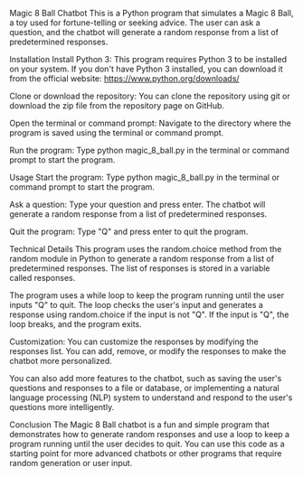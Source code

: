 Magic 8 Ball Chatbot
This is a Python program that simulates a Magic 8 Ball, a toy used for fortune-telling or seeking advice. The user can ask a question, and the chatbot will generate a random response from a list of predetermined responses.

Installation
Install Python 3: This program requires Python 3 to be installed on your system. If you don't have Python 3 installed, you can download it from the official website: https://www.python.org/downloads/

Clone or download the repository: You can clone the repository using git or download the zip file from the repository page on GitHub.

Open the terminal or command prompt: Navigate to the directory where the program is saved using the terminal or command prompt.

Run the program: Type python magic_8_ball.py in the terminal or command prompt to start the program.

Usage
Start the program: Type python magic_8_ball.py in the terminal or command prompt to start the program.

Ask a question: Type your question and press enter. The chatbot will generate a random response from a list of predetermined responses.

Quit the program: Type "Q" and press enter to quit the program.

Technical Details
This program uses the random.choice method from the random module in Python to generate a random response from a list of predetermined responses. The list of responses is stored in a variable called responses.

The program uses a while loop to keep the program running until the user inputs "Q" to quit. The loop checks the user's input and generates a response using random.choice if the input is not "Q". If the input is "Q", the loop breaks, and the program exits.

Customization:
You can customize the responses by modifying the responses list. You can add, remove, or modify the responses to make the chatbot more personalized.

You can also add more features to the chatbot, such as saving the user's questions and responses to a file or database, or implementing a natural language processing (NLP) system to understand and respond to the user's questions more intelligently.

Conclusion
The Magic 8 Ball chatbot is a fun and simple program that demonstrates how to generate random responses and use a loop to keep a program running until the user decides to quit. You can use this code as a starting point for more advanced chatbots or other programs that require random generation or user input.
